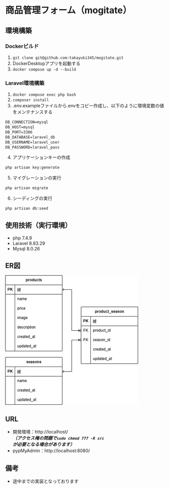 # 商品管理フォーム（mogitate）

## 環境構築

### Dockerビルド
1. `git clone git@github.com:takayuki345/mogitate.git`
2. DockerDesktopアプリを起動する
3. `docker compose up -d --build`

### Laravel環境構築
1. `docker compose exec php bash`
2. `composer install`
3. .env.exampleファイルから.envをコピー作成し、以下のように環境変数の値をメンテナンスする
``` text
DB_CONNECTION=mysql
DB_HOST=mysql
DB_PORT=3306
DB_DATABASE=laravel_db
DB_USERNAME=laravel_user
DB_PASSWORD=laravel_pass
```
4. アプリケーションキーの作成
``` bash
php artisan key:generate
```
5. マイグレーションの実行
``` bash
php artisan migrate
```
6. シーディングの実行
``` bash
php artisan db:seed
```

## 使用技術（実行環境）
- php 7.4.9
- Laravel 8.83.29
- Mysql 8.0.26

## ER図
![ER図](ER_Diagram.jpg)

## URL
- 開発環境：http://localhost/  
***（アクセス権の問題で`sudo chmod 777 -R src`が必要となる場合があります）***
- pypMyAdmin：http://localhost:8080/

## 備考
- 途中までの実装となっております